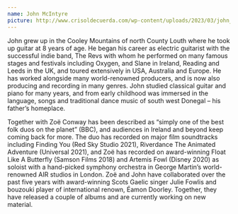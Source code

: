 ```yaml
---
name: John McIntyre
picture: http://www.crisoldecuerda.com/wp-content/uploads/2023/03/john_mcintyre300x300.png
---
```


John grew up in the Cooley Mountains of north County Louth where he took up guitar at 8 years of age. He began his career as electric guitarist with the successful indie band, The Revs with whom he performed on many famous stages and festivals including Oxygen, and Slane in Ireland, Reading and Leeds in the UK, and toured extensively in USA, Australia and Europe. He has worked alongside many world-renowned producers, and is now also producing and recording in many genres. John studied classical guitar and piano for many years, and from early childhood was immersed in the language, songs and traditional dance music of south west Donegal – his father’s homeplace.

Together with Zoë Conway has been described as “simply one of the best folk duos on the planet” (BBC), and audiences in Ireland and beyond keep coming back for more. The duo has recorded on major film soundtracks including Finding You (Red Sky Studio 2021), Riverdance The Animated Adventure (Universal 2021), and Zoë has recorded on award-winning Float Like A Butterfly (Samson Films 2018) and Artemis Fowl (Disney 2020) as soloist with a hand-picked symphony orchestra in George Martin’s world-renowned AIR studios in London.
Zoë and John have collaborated over the past five years with award-winning Scots Gaelic singer Julie Fowlis and bouzouki player of international renown, Éamon Doorley. Together, they have released a couple of albums and are currently working on new material.
